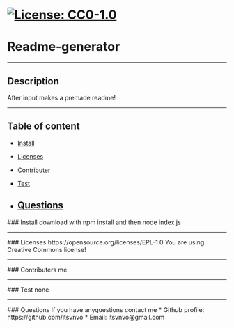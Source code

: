 
   # [![License: CC0-1.0](https://licensebuttons.net/l/zero/1.0/80x15.png)](http://creativecommons.org/publicdomain/zero/1.0/)

  # Readme-generator
  ---
  ## Description
  After input makes a premade readme!



---
  ## Table of content
  
* [Install](#install)

* [Licenses](#licenses)

* [Contributer](#contributer)

* [Test](#test)

* [Questions](#questions)
  --- 
<a name="install"/>
  ### Install
  download with npm install and then node index.js 



  ---
<a name="licenses"/>
  ### Licenses
   https://opensource.org/licenses/EPL-1.0
   You are using Creative Commons license!

   ---
   <a name="contributer"/>
  ### Contributers
  me

  ---
  <a name="test"/>
  ### Test
  none

  
  ---
  <a name="questions"/>
  ### Questions
  If you have anyquestions contact me
 * Github profile: https://github.com/itsvnvo
 * Email: itsvnvo@gmail.com
